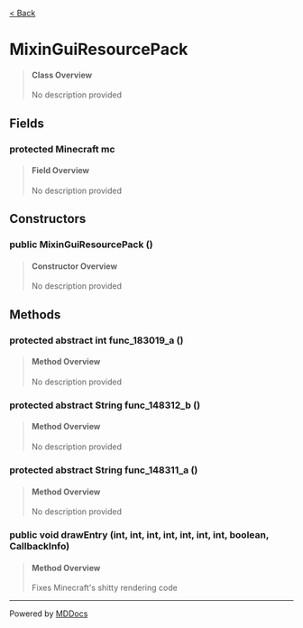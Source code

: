 [< Back](..)
# MixinGuiResourcePack #
>#### Class Overview ####
>No description provided
## Fields ##
### protected Minecraft mc ###
>#### Field Overview ####
>No description provided
>
## Constructors ##
### public MixinGuiResourcePack () ###
>#### Constructor Overview ####
>No description provided
>
## Methods ##
### protected abstract int func_183019_a () ###
>#### Method Overview ####
>No description provided
>
### protected abstract String func_148312_b () ###
>#### Method Overview ####
>No description provided
>
### protected abstract String func_148311_a () ###
>#### Method Overview ####
>No description provided
>
### public void drawEntry (int, int, int, int, int, int, int, boolean, CallbackInfo) ###
>#### Method Overview ####
>Fixes Minecraft's shitty rendering code
>

---
Powered by [MDDocs](https://github.com/VRCube/MDDocs)
